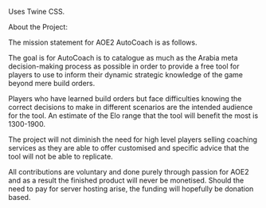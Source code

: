 Uses Twine CSS.

About the Project:

The mission statement for AOE2 AutoCoach is as follows.

The goal is for AutoCoach is to catalogue as much as the Arabia meta decision-making process as possible in order to provide a free tool for players to use to inform their dynamic strategic knowledge of the game beyond mere build orders. 

Players who have learned build orders but face difficulties knowing the correct decisions to make in different scenarios are the intended audience for the tool. An estimate of the Elo range that the tool will benefit the most is 1300-1900.

The project will not diminish the need for high level players selling coaching services as they are able to offer customised and specific advice that the tool will not be able to replicate.

All contributions are voluntary and done purely through passion for AOE2 and as a result the finished product will never be monetised. Should the need to pay for server hosting arise, the funding will hopefully be donation based.
